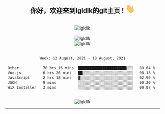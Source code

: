 <div align="center">
<h2> 你好，欢迎来到lgldlk的git主页 ! <img src="https://github.com/lgldlk/lgldlk/blob/main/gifs/Hi.gif" width="30px"></h2>
</div>

<div align="center">
 </br>
 <img src="http://aiitapp.cn:8091/?color=rgba(37,144,118,1)&shadowColor=rgba(12,16,20,1)&fontSize=120&&shadowOffsetX=9&shadowOffsetY=11" height="26px" alt="lgldlk" />
 </br>

   </br>
 <img src="https://github-readme-stats.vercel.app/api?username=lgldlk&show_icons=true&theme=gotham&locale=cn" alt="lgldlk" />
 

</br>

<img  src="http://github-readme-stats.vercel.app/api/top-langs/?username=lgldlk&show_icons=true&theme=gotham&locale=cn&layout=compact" alt="lgldlk"/>  
</br>
</br>

<!--START_SECTION:waka-->
```text
Week: 12 August, 2021 - 18 August, 2021

Other           70 hrs 16 mins  ██████████████████████░░░   88.64 % 
Vue.js          6 hrs 26 mins   ██░░░░░░░░░░░░░░░░░░░░░░░   08.13 % 
JavaScript      2 hrs 18 mins   ▓░░░░░░░░░░░░░░░░░░░░░░░░   02.90 % 
JSON            9 mins          ░░░░░░░░░░░░░░░░░░░░░░░░░   00.20 % 
WiX Installer   3 mins          ░░░░░░░░░░░░░░░░░░░░░░░░░   00.07 % 
```
<!--END_SECTION:waka-->

 </br>
  <img src="https://visitor-badge.glitch.me/badge?page_id=lgldlk" alt="lgldlk" />

---

 

